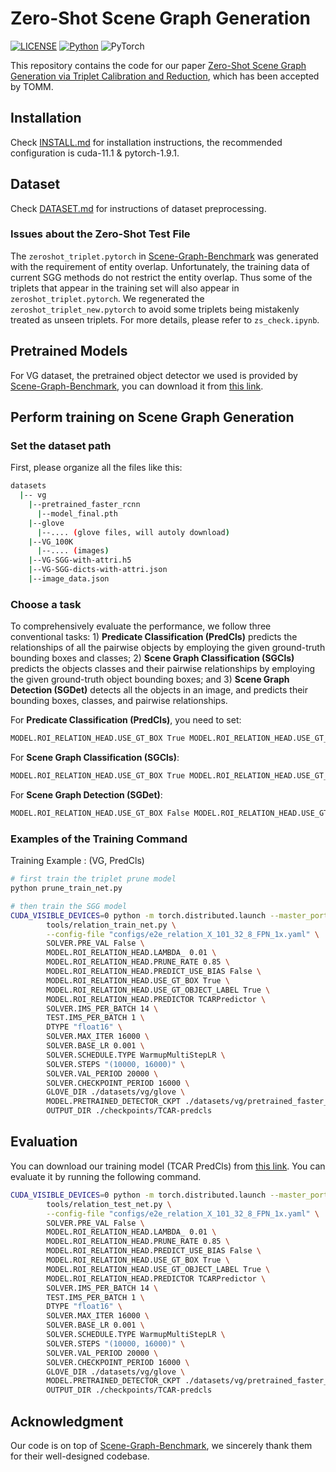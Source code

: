 # Zero-Shot Scene Graph Generation

[![LICENSE](https://img.shields.io/badge/license-MIT-green)](https://github.com/dongxingning/SHA_GCL_for_SGG/blob/master/LICENSE)
[![Python](https://img.shields.io/badge/python-3.7-blue.svg)](https://www.python.org/)
![PyTorch](https://img.shields.io/badge/pytorch-1.9.1-%237732a8)

This repository contains the code for our paper [Zero-Shot Scene Graph Generation via Triplet Calibration and Reduction](https://arxiv.org/abs/2309.03542), which has been accepted by TOMM.

## Installation

Check [INSTALL.md](INSTALL.md) for installation instructions, the recommended configuration is cuda-11.1 & pytorch-1.9.1.  

## Dataset

Check [DATASET.md](DATASET.md) for instructions of dataset preprocessing.

### Issues about the Zero-Shot Test File

The `zeroshot_triplet.pytorch` in  [Scene-Graph-Benchmark](https://github.com/KaihuaTang/Scene-Graph-Benchmark.pytorch) was generated with the requirement of entity overlap. Unfortunately, the training data of current SGG methods do not restrict the entity overlap. Thus some of the triplets that appear in the training set will also appear in `zeroshot_triplet.pytorch`. We regenerated the `zeroshot_triplet_new.pytorch` to avoid some triplets being mistakenly treated as unseen triplets. For more details, please refer to `zs_check.ipynb`.

## Pretrained Models

For VG dataset, the pretrained object detector we used is provided by [Scene-Graph-Benchmark](https://github.com/KaihuaTang/Scene-Graph-Benchmark.pytorch), you can download it from [this link](https://1drv.ms/u/s!AjK8-t5JiDT1kxT9s3JwIpoGz4cA?e=usU6TR).

## Perform training on Scene Graph Generation

### Set the dataset path

First, please organize all the files like this:
```bash
datasets
  |-- vg
    |--pretrained_faster_rcnn
      |--model_final.pth     
    |--glove
      |--.... (glove files, will autoly download)
    |--VG_100K
      |--.... (images)
    |--VG-SGG-with-attri.h5 
    |--VG-SGG-dicts-with-attri.json
    |--image_data.json    
```

### Choose a task

To comprehensively evaluate the performance, we follow three conventional tasks: 1) **Predicate Classification (PredCls)** predicts the relationships of all the pairwise objects by employing the given ground-truth bounding boxes and classes; 2) **Scene Graph Classification (SGCls)** predicts the objects classes and their pairwise relationships by employing the given ground-truth object bounding boxes; and 3) **Scene Graph Detection (SGDet)** detects all the objects in an image, and predicts their bounding boxes, classes, and pairwise relationships.

For **Predicate Classification (PredCls)**, you need to set:
``` bash
MODEL.ROI_RELATION_HEAD.USE_GT_BOX True MODEL.ROI_RELATION_HEAD.USE_GT_OBJECT_LABEL True
```
For **Scene Graph Classification (SGCls)**:
``` bash
MODEL.ROI_RELATION_HEAD.USE_GT_BOX True MODEL.ROI_RELATION_HEAD.USE_GT_OBJECT_LABEL False
```
For **Scene Graph Detection (SGDet)**:
``` bash
MODEL.ROI_RELATION_HEAD.USE_GT_BOX False MODEL.ROI_RELATION_HEAD.USE_GT_OBJECT_LABEL False
```

### Examples of the Training Command
Training Example : (VG, PredCls)
```bash
# first train the triplet prune model
python prune_train_net.py

# then train the SGG model
CUDA_VISIBLE_DEVICES=0 python -m torch.distributed.launch --master_port 10006 --nproc_per_node=1 \
        tools/relation_train_net.py \
        --config-file "configs/e2e_relation_X_101_32_8_FPN_1x.yaml" \
        SOLVER.PRE_VAL False \
        MODEL.ROI_RELATION_HEAD.LAMBDA_ 0.01 \
        MODEL.ROI_RELATION_HEAD.PRUNE_RATE 0.85 \
        MODEL.ROI_RELATION_HEAD.PREDICT_USE_BIAS False \
        MODEL.ROI_RELATION_HEAD.USE_GT_BOX True \
        MODEL.ROI_RELATION_HEAD.USE_GT_OBJECT_LABEL True \
        MODEL.ROI_RELATION_HEAD.PREDICTOR TCARPredictor \
        SOLVER.IMS_PER_BATCH 14 \
        TEST.IMS_PER_BATCH 1 \
        DTYPE "float16" \
        SOLVER.MAX_ITER 16000 \
        SOLVER.BASE_LR 0.001 \
        SOLVER.SCHEDULE.TYPE WarmupMultiStepLR \
        SOLVER.STEPS "(10000, 16000)" \
        SOLVER.VAL_PERIOD 20000 \
        SOLVER.CHECKPOINT_PERIOD 16000 \
        GLOVE_DIR ./datasets/vg/glove \
        MODEL.PRETRAINED_DETECTOR_CKPT ./datasets/vg/pretrained_faster_rcnn/model_final.pth \
        OUTPUT_DIR ./checkpoints/TCAR-predcls
```

## Evaluation

You can download our training model (TCAR PredCls) from [this link]([model_0016000.pth](https://1drv.ms/u/s!ArKjY2KidZWMjllNo_dDESSb5J_K?e=lV71oJ)). You can evaluate it by running the following command.

```bash
CUDA_VISIBLE_DEVICES=0 python -m torch.distributed.launch --master_port 10006 --nproc_per_node=1 \
        tools/relation_test_net.py \
        --config-file "configs/e2e_relation_X_101_32_8_FPN_1x.yaml" \
        SOLVER.PRE_VAL False \
        MODEL.ROI_RELATION_HEAD.LAMBDA_ 0.01 \
        MODEL.ROI_RELATION_HEAD.PRUNE_RATE 0.85 \
        MODEL.ROI_RELATION_HEAD.PREDICT_USE_BIAS False \
        MODEL.ROI_RELATION_HEAD.USE_GT_BOX True \
        MODEL.ROI_RELATION_HEAD.USE_GT_OBJECT_LABEL True \
        MODEL.ROI_RELATION_HEAD.PREDICTOR TCARPredictor \
        SOLVER.IMS_PER_BATCH 14 \
        TEST.IMS_PER_BATCH 1 \
        DTYPE "float16" \
        SOLVER.MAX_ITER 16000 \
        SOLVER.BASE_LR 0.001 \
        SOLVER.SCHEDULE.TYPE WarmupMultiStepLR \
        SOLVER.STEPS "(10000, 16000)" \
        SOLVER.VAL_PERIOD 20000 \
        SOLVER.CHECKPOINT_PERIOD 16000 \
        GLOVE_DIR ./datasets/vg/glove \
        MODEL.PRETRAINED_DETECTOR_CKPT ./datasets/vg/pretrained_faster_rcnn/model_final.pth \
        OUTPUT_DIR ./checkpoints/TCAR-predcls
```


## Acknowledgment

Our code is on top of [Scene-Graph-Benchmark](https://github.com/KaihuaTang/Scene-Graph-Benchmark.pytorch), we sincerely thank them for their well-designed codebase.
